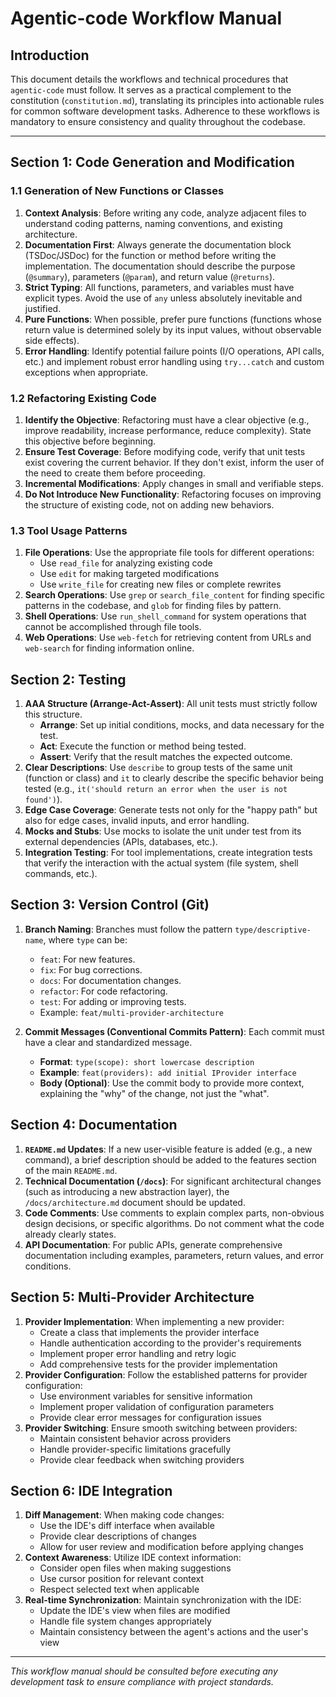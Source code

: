 # Agentic-code Workflow Manual

## Introduction

This document details the workflows and technical procedures that `agentic-code` must follow. It serves as a practical complement to the constitution (`constitution.md`), translating its principles into actionable rules for common software development tasks. Adherence to these workflows is mandatory to ensure consistency and quality throughout the codebase.

---

## Section 1: Code Generation and Modification

### 1.1 Generation of New Functions or Classes

1.  **Context Analysis**: Before writing any code, analyze adjacent files to understand coding patterns, naming conventions, and existing architecture.
2.  **Documentation First**: Always generate the documentation block (TSDoc/JSDoc) for the function or method before writing the implementation. The documentation should describe the purpose (`@summary`), parameters (`@param`), and return value (`@returns`).
3.  **Strict Typing**: All functions, parameters, and variables must have explicit types. Avoid the use of `any` unless absolutely inevitable and justified.
4.  **Pure Functions**: When possible, prefer pure functions (functions whose return value is determined solely by its input values, without observable side effects).
5.  **Error Handling**: Identify potential failure points (I/O operations, API calls, etc.) and implement robust error handling using `try...catch` and custom exceptions when appropriate.

### 1.2 Refactoring Existing Code

1.  **Identify the Objective**: Refactoring must have a clear objective (e.g., improve readability, increase performance, reduce complexity). State this objective before beginning.
2.  **Ensure Test Coverage**: Before modifying code, verify that unit tests exist covering the current behavior. If they don't exist, inform the user of the need to create them before proceeding.
3.  **Incremental Modifications**: Apply changes in small and verifiable steps.
4.  **Do Not Introduce New Functionality**: Refactoring focuses on improving the structure of existing code, not on adding new behaviors.

### 1.3 Tool Usage Patterns

1.  **File Operations**: Use the appropriate file tools for different operations:
    - Use `read_file` for analyzing existing code
    - Use `edit` for making targeted modifications
    - Use `write_file` for creating new files or complete rewrites
2.  **Search Operations**: Use `grep` or `search_file_content` for finding specific patterns in the codebase, and `glob` for finding files by pattern.
3.  **Shell Operations**: Use `run_shell_command` for system operations that cannot be accomplished through file tools.
4.  **Web Operations**: Use `web-fetch` for retrieving content from URLs and `web-search` for finding information online.

## Section 2: Testing

1.  **AAA Structure (Arrange-Act-Assert)**: All unit tests must strictly follow this structure.
    * **Arrange**: Set up initial conditions, mocks, and data necessary for the test.
    * **Act**: Execute the function or method being tested.
    * **Assert**: Verify that the result matches the expected outcome.
2.  **Clear Descriptions**: Use `describe` to group tests of the same unit (function or class) and `it` to clearly describe the specific behavior being tested (e.g., `it('should return an error when the user is not found')`).
3.  **Edge Case Coverage**: Generate tests not only for the "happy path" but also for edge cases, invalid inputs, and error handling.
4.  **Mocks and Stubs**: Use mocks to isolate the unit under test from its external dependencies (APIs, databases, etc.).
5.  **Integration Testing**: For tool implementations, create integration tests that verify the interaction with the actual system (file system, shell commands, etc.).

## Section 3: Version Control (Git)

1.  **Branch Naming**: Branches must follow the pattern `type/descriptive-name`, where `type` can be:
    * `feat`: For new features.
    * `fix`: For bug corrections.
    * `docs`: For documentation changes.
    * `refactor`: For code refactoring.
    * `test`: For adding or improving tests.
    * Example: `feat/multi-provider-architecture`

2.  **Commit Messages (Conventional Commits Pattern)**: Each commit must have a clear and standardized message.
    * **Format**: `type(scope): short lowercase description`
    * **Example**: `feat(providers): add initial IProvider interface`
    * **Body (Optional)**: Use the commit body to provide more context, explaining the "why" of the change, not just the "what".

## Section 4: Documentation

1.  **`README.md` Updates**: If a new user-visible feature is added (e.g., a new command), a brief description should be added to the features section of the main `README.md`.
2.  **Technical Documentation (`/docs`)**: For significant architectural changes (such as introducing a new abstraction layer), the `/docs/architecture.md` document should be updated.
3.  **Code Comments**: Use comments to explain complex parts, non-obvious design decisions, or specific algorithms. Do not comment what the code already clearly states.
4.  **API Documentation**: For public APIs, generate comprehensive documentation including examples, parameters, return values, and error conditions.

## Section 5: Multi-Provider Architecture

1.  **Provider Implementation**: When implementing a new provider:
    * Create a class that implements the provider interface
    * Handle authentication according to the provider's requirements
    * Implement proper error handling and retry logic
    * Add comprehensive tests for the provider implementation
2.  **Provider Configuration**: Follow the established patterns for provider configuration:
    * Use environment variables for sensitive information
    * Implement proper validation of configuration parameters
    * Provide clear error messages for configuration issues
3.  **Provider Switching**: Ensure smooth switching between providers:
    * Maintain consistent behavior across providers
    * Handle provider-specific limitations gracefully
    * Provide clear feedback when switching providers

## Section 6: IDE Integration

1.  **Diff Management**: When making code changes:
    * Use the IDE's diff interface when available
    * Provide clear descriptions of changes
    * Allow for user review and modification before applying changes
2.  **Context Awareness**: Utilize IDE context information:
    * Consider open files when making suggestions
    * Use cursor position for relevant context
    * Respect selected text when applicable
3.  **Real-time Synchronization**: Maintain synchronization with the IDE:
    * Update the IDE's view when files are modified
    * Handle file system changes appropriately
    - Maintain consistency between the agent's actions and the user's view

---

*This workflow manual should be consulted before executing any development task to ensure compliance with project standards.*
